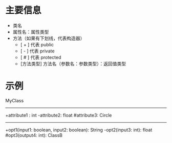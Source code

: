 # 主要信息

- 类名
- 属性名：属性类型
- 方法（如果有下划线，代表构造器）
  - [ + ] 代表 public
  - [ - ] 代表 private
  - [ # ] 代表 protected
  - [方法类型] 方法名（参数名：参数类型）：返回值类型

# 示例

MyClass

---

+attribute1 : int
-attribute2: float
#attribute3: Circle

---

+opt1(input1: boolean, input2: boolean): String
-opt2(input3: int): float
#opt3(output4: int): ClassB
